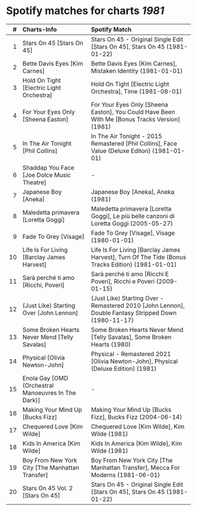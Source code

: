 # Spotify matches for charts *1981*

|    # | Charts-Info                                         | Spotify Match                                                                                        |
| ---: | :-------------------------------------------------- | :--------------------------------------------------------------------------------------------------- |
|    1 | Stars On 45 [Stars On 45]                           | Stars On 45 - Original Single Edit [Stars On 45], Stars On 45 (1981-01-22)                           |
|    2 | Bette Davis Eyes [Kim Carnes]                       | Bette Davis Eyes [Kim Carnes], Mistaken Identity (1981-01-01)                                        |
|    3 | Hold On Tight [Electric Light Orchestra]            | Hold On Tight [Electric Light Orchestra], Time (1981-08-01)                                          |
|    4 | For Your Eyes Only [Sheena Easton]                  | For Your Eyes Only [Sheena Easton], You Could Have Been With Me [Bonus Tracks Version] (1981)        |
|    5 | In The Air Tonight [Phil Collins]                   | In The Air Tonight - 2015 Remastered [Phil Collins], Face Value (Deluxe Editon) (1981-01-01)         |
|    6 | Shaddap You Face [Joe Dolce Music Theatre]          | -                                                                                                    |
|    7 | Japanese Boy [Aneka]                                | Japanese Boy [Aneka], Aneka (1981)                                                                   |
|    8 | Maledetta primavera [Loretta Goggi]                 | Maledetta primavera [Loretta Goggi], Le più belle canzoni di Loretta Goggi (2005-05-27)              |
|    9 | Fade To Grey [Visage]                               | Fade To Grey [Visage], Visage (1980-01-01)                                                           |
|   10 | Life Is For Living [Barclay James Harvest]          | Life Is For Living [Barclay James Harvest], Turn Of The Tide (Bonus Tracks Edition) (1981-01-01)     |
|   11 | Sarà perché ti amo [Ricchi, Poveri]                 | Sarà perché ti amo [Ricchi E Poveri], Ricchi e Poveri (2009-01-15)                                   |
|   12 | (Just Like) Starting Over [John Lennon]             | (Just Like) Starting Over - Remastered 2010 [John Lennon], Double Fantasy Stripped Down (1980-11-17) |
|   13 | Some Broken Hearts Never Mend [Telly Savalas]       | Some Broken Hearts Never Mend [Telly Savalas], Some Broken Hearts (1980)                             |
|   14 | Physical [Olivia Newton-John]                       | Physical - Remastered 2021 [Olivia Newton-John], Physical (Deluxe Edition) (1981)                    |
|   15 | Enola Gay [OMD (Orchestral Manoeuvres In The Dark)] | -                                                                                                    |
|   16 | Making Your Mind Up [Bucks Fizz]                    | Making Your Mind Up [Bucks Fizz], Bucks Fizz (2004-06-14)                                            |
|   17 | Chequered Love [Kim Wilde]                          | Chequered Love [Kim Wilde], Kim Wilde (1981)                                                         |
|   18 | Kids In America [Kim Wilde]                         | Kids In America [Kim Wilde], Kim Wilde (1981)                                                        |
|   19 | Boy From New York City [The Manhattan Transfer]     | Boy From New York City [The Manhattan Transfer], Mecca For Moderns (1981-06-01)                      |
|   20 | Stars On 45 Vol. 2 [Stars On 45]                    | Stars On 45 - Original Single Edit [Stars On 45], Stars On 45 (1981-01-22)                           |
